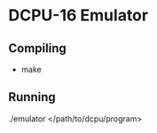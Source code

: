 DCPU-16 Emulator
============

Compiling
---------
* make

Running
---------
./emulator &lt;/path/to/dcpu/program&gt;

